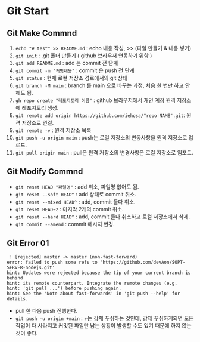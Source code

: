 # Git Start

## Git Make Commnd

01. `echo "# test" >> README.md` : echo 내용 작성, >> (파일 만들기 & 내용 넣기)
02. `git init` : .git 폴더 만들기 ( github 브라우저 연동하기 위함 )
03. `git add README.md` : add 는 commit 전 단계
04. `git commit -m "커밋내용"` : commit 은 push 전 단계
05. `git status` : 현재 로컬 저장소 경로에서의 git 상태
06. `git branch -M main` : branch 를 main 으로 바꾸는 과정, 처음 한 번만 하고 안해도 됨.
07. `gh repo create "레포지토리 이름"` : github 브라우저에서  개인 계정 원격 저장소에 레포지토리 생성.
08. `git remote add origin https://github.com/iehosa/"repo NAME".git`: 원격 저장소로 연결.
09. `git remote -v` : 원격 저장소 목록
10. `git push -u origin main` : push는 로컬 저장소의 변동사항을 원격 저장소로 업로드.
11. `git pull origin main` : pull은 원격 저장소의 변경사항은 로컬 저장소로 임포트.

## Git Modify Commnd

* `git reset HEAD "파일명"` : add 취소, 파일명 없어도 됨.
* `git reset --soft HEAD^` : add 상태로 commit 취소.
* `git reset --mixed HEAD^` : add, commit 둘다 취소.
* `git reset HEAD~2` : 마지막 2개의 commit 취소.
* `git reset --hard HEAD^` : add, commit 둘다 취소하고 로컬 저장소에서 삭제.
* `git commit --amend` : commit 메시지 변경.

## Git Error 01

```
 ! [rejected] master -> master (non-fast-forward)
error: failed to push some refs to 'https://github.com/devAon/SOPT-SERVER-nodejs.git'
hint: Updates were rejected because the tip of your current branch is behind
hint: its remote counterpart. Integrate the remote changes (e.g.
hint: 'git pull ...') before pushing again.
hint: See the 'Note about fast-forwards' in 'git push --help' for details. 
```
- pull 한 다음 push 진행한다.
- `git push -u origin +main` : +는 강제 푸쉬하는 것인데, 강제 푸쉬하게되면 모든 작업이 다 사라지고 커밋된 파일만 남는 상황이 발생할 수도 있기 때문에 하지 않는 것이 좋다.
